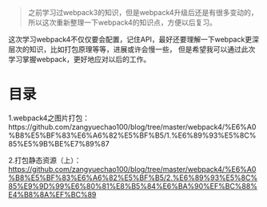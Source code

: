 >之前学习过webpack3的知识，但是webpack4升级后还是有很多变动的，所以这次重新整理一下webpack4的知识点，方便以后复习。

<p>这次学习webpack4不仅仅要会配置，记住API，最好还要理解一下webpack更深层次的知识，比如打包原理等等，进展或许会慢一些，
但是希望我可以通过此次学习掌握webpack，更好地应对以后的工作。
</p>

<h1>目录</h1>
1.webpack4之图片打包：https://github.com/zangyuechao100/blog/tree/master/webpack4/%E6%A0%B8%E5%BF%83%E6%A6%82%E5%BF%B5/1.%E6%89%93%E5%8C%85%E5%9B%BE%E7%89%87

2.打包静态资源（上）：https://github.com/zangyuechao100/blog/tree/master/webpack4/%E6%A0%B8%E5%BF%83%E6%A6%82%E5%BF%B5/2.%E6%89%93%E5%8C%85%E9%9D%99%E6%80%81%E8%B5%84%E6%BA%90%EF%BC%88%E4%B8%8A%EF%BC%89